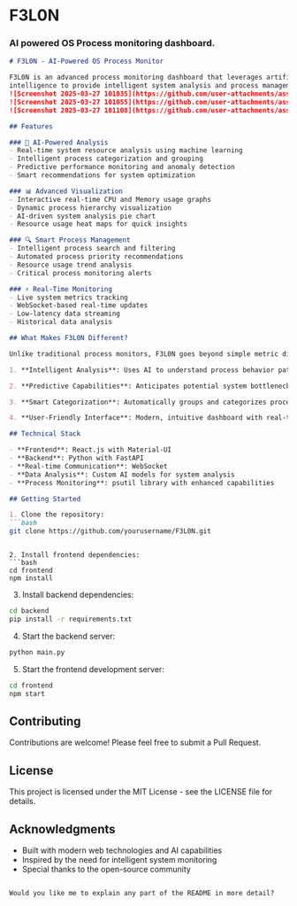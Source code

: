 # __F3L0N__ 
### AI powered OS Process monitoring dashboard. 

```markdown
# F3L0N - AI-Powered OS Process Monitor

F3L0N is an advanced process monitoring dashboard that leverages artificial
intelligence to provide intelligent system analysis and process management capabilities.
![Screenshot 2025-03-27 101035](https://github.com/user-attachments/assets/1cd7e494-63c4-4d4a-8f5e-ba12426964cd)
![Screenshot 2025-03-27 101055](https://github.com/user-attachments/assets/6e328dd4-18a2-4d06-a3a5-a59288411c67)
![Screenshot 2025-03-27 101108](https://github.com/user-attachments/assets/2915a0c0-0db7-4a9a-b120-068dc7c4edb1)

## Features

### 🤖 AI-Powered Analysis
- Real-time system resource analysis using machine learning
- Intelligent process categorization and grouping
- Predictive performance monitoring and anomaly detection
- Smart recommendations for system optimization

### 📊 Advanced Visualization
- Interactive real-time CPU and Memory usage graphs
- Dynamic process hierarchy visualization
- AI-driven system analysis pie chart
- Resource usage heat maps for quick insights

### 🔍 Smart Process Management
- Intelligent process search and filtering
- Automated process priority recommendations
- Resource usage trend analysis
- Critical process monitoring alerts

### ⚡ Real-Time Monitoring
- Live system metrics tracking
- WebSocket-based real-time updates
- Low-latency data streaming
- Historical data analysis

## What Makes F3L0N Different?

Unlike traditional process monitors, F3L0N goes beyond simple metric display:

1. **Intelligent Analysis**: Uses AI to understand process behavior patterns and system resource utilization trends

2. **Predictive Capabilities**: Anticipates potential system bottlenecks and resource constraints before they become critical

3. **Smart Categorization**: Automatically groups and categorizes processes based on their behavior and resource usage patterns

4. **User-Friendly Interface**: Modern, intuitive dashboard with real-time updates and interactive visualizations

## Technical Stack

- **Frontend**: React.js with Material-UI
- **Backend**: Python with FastAPI
- **Real-time Communication**: WebSocket
- **Data Analysis**: Custom AI models for system analysis
- **Process Monitoring**: psutil library with enhanced capabilities

## Getting Started

1. Clone the repository:
```bash
git clone https://github.com/yourusername/F3L0N.git
 ```
```

2. Install frontend dependencies:
```bash
cd frontend
npm install
 ```

3. Install backend dependencies:
```bash
cd backend
pip install -r requirements.txt
 ```

4. Start the backend server:
```bash
python main.py
 ```

5. Start the frontend development server:
```bash
cd frontend
npm start
 ```

## Contributing
Contributions are welcome! Please feel free to submit a Pull Request.

## License
This project is licensed under the MIT License - see the LICENSE file for details.

## Acknowledgments
- Built with modern web technologies and AI capabilities
- Inspired by the need for intelligent system monitoring
- Special thanks to the open-source community
```plaintext

Would you like me to explain any part of the README in more detail?
